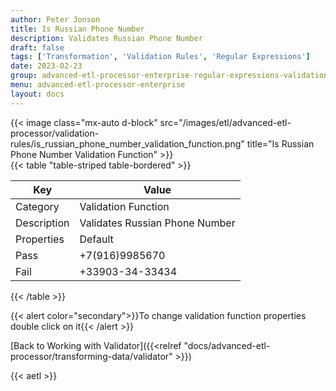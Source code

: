 ```yaml
---
author: Peter Jonson
title: Is Russian Phone Number
description: Validates Russian Phone Number
draft: false
tags: ['Transformation', 'Validation Rules', 'Regular Expressions']
date: 2023-02-23
group: advanced-etl-processor-enterprise-regular-expressions-validation
menu: advanced-etl-processor-enterprise
layout: docs
---
```


{{< image class="mx-auto d-block"  src="/images/etl/advanced-etl-processor/validation-rules/is_russian_phone_number_validation_function.png" title="Is Russian Phone Number Validation Function" >}}
\
{{< table "table-striped table-bordered" >}}

| Key         | Value                          |
| ----------- | ------------------------------ |
| Category    | Validation Function            |
| Description | Validates Russian Phone Number |
| Properties  | Default                        |
| Pass        | +7(916)9985670                 |
| Fail        | +33903-34-33434                |

{{< /table >}}

{{< alert color="secondary">}}To change validation function properties double click on it{{< /alert >}}

[Back to Working with Validator]({{<relref "docs/advanced-etl-processor/transforming-data/validator" >}})

{{< aetl >}}
